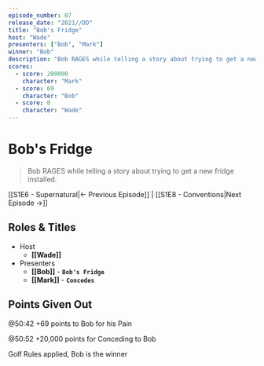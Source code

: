 ```yaml
---
episode_number: 07
release_date: "2021//DD"
title: "Bob's Fridge"
host: "Wade"
presenters: ["Bob", "Mark"]
winner: "Bob"
description: "Bob RAGES while telling a story about trying to get a new fridge installed."
scores:
  - score: 200000
    character: "Mark"
  - score: 69
    character: "Bob"
  - score: 0
    character: "Wade"
---
```


# Bob's Fridge

> Bob RAGES while telling a story about trying to get a new fridge installed.

[[S1E6 - Supernatural|← Previous Episode]] | [[S1E8 - Conventions|Next Episode →]]

## Roles & Titles

- Host
  - **[[Wade]]**
- Presenters
  - **[[Bob]]** - **`Bob's Fridge`**
  - **[[Mark]]** - **`Concedes`**

## Points Given Out

@50:42 +69 points to Bob for his Pain

@50:52 +20,000 points for Conceding to Bob

Golf Rules applied, Bob is the winner
